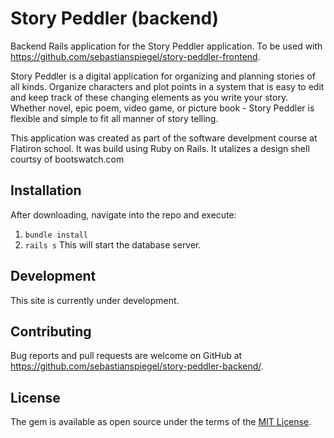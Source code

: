 # Story Peddler (backend)

Backend Rails application for the Story Peddler application. To be used with https://github.com/sebastianspiegel/story-peddler-frontend. 

Story Peddler is a digital application for organizing and planning stories of all kinds. Organize characters and plot points in a system that is easy to edit and keep track of these changing elements as you write your story. Whether novel, epic poem, video game, or picture book - Story Peddler is flexible and simple to fit all manner of story telling. 

This application was created as part of the software develpment course at Flatiron school. It was build using Ruby on Rails. It utalizes a design shell courtsy of bootswatch.com

## Installation

After downloading, navigate into the repo and execute:
1. ``` bundle install ```
2. ``` rails s ```
This will start the database server. 

## Development 

This site is currently under development. 

## Contributing

Bug reports and pull requests are welcome on GitHub at https://github.com/sebastianspiegel/story-peddler-backend/. 

## License

The gem is available as open source under the terms of the [MIT License](https://opensource.org/licenses/MIT).